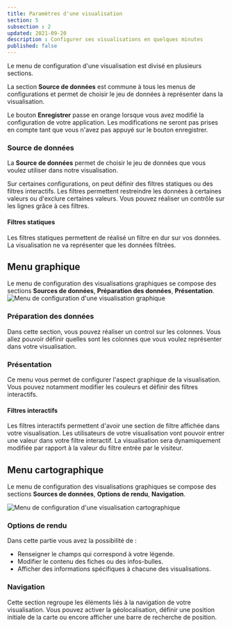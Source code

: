 ```yaml
---
title: Paramètres d'une visualisation
section: 5
subsection : 2
updated: 2021-09-20
description : Configurer ses visualisations en quelques minutes
published: false
---
```


Le menu de configuration d'une visualisation est divisé en plusieurs sections.  

La section **Source de données** est commune à tous les menus de configurations et permet de choisir le jeu de données à représenter dans la visualisation.

Le bouton **Enregistrer** passe en orange lorsque vous avez modifié la configuration de votre application. Les modifications ne seront pas prises en compte tant que vous n'avez pas appuyé sur le bouton enregistrer.

### Source de données
La **Source de données** permet de choisir le jeu de données que vous voulez utiliser dans notre visualisation.

Sur certaines configurations, on peut définir des filtres statiques ou des filtres interactifs. Les filtres permettent restreindre les données à certaines valeurs ou d'exclure certaines valeurs. Vous pouvez réaliser un contrôle sur les lignes grâce à ces filtres.

#### Filtres statiques
Les filtres statiques permettent de réalisé un filtre en dur sur vos données. La visualisation ne va représenter que les données filtrées.

## Menu graphique
Le menu de configuration des visualisations graphiques se compose des sections **Sources de données**, **Préparation des données**, **Présentation**.
![Menu de configuration d'une visualisation graphique](./images/user-guide/Menu-graph.jpg)

### Préparation des données

Dans cette section, vous pouvez réaliser un control sur les colonnes. Vous allez pouvoir définir quelles sont les colonnes que vous voulez représenter dans votre visualisation.

### Présentation
Ce menu vous permet de configurer l'aspect graphique de la visualisation. Vous pouvez notamment modifier les couleurs et définir des filtres interactifs.

#### Filtres interactifs
Les filtres interactifs permettent d'avoir une section de filtre affichée dans votre visualisation. Les utilisateurs de votre visualisation vont pouvoir entrer une valeur dans votre filtre interactif. La visualisation sera dynamiquement modifiée par rapport à la valeur du filtre entrée par le visiteur.

## Menu cartographique
Le menu de configuration des visualisations graphiques se compose des sections **Sources de données**, **Options de rendu**, **Navigation**.

![Menu de configuration d'une visualisation cartographique](./images/user-guide/Menu-carto.jpg)

### Options de rendu
Dans cette partie vous avez la possibilité de :
* Renseigner le champs qui correspond à votre légende.
* Modifier le contenu des fiches ou des infos-bulles.
* Afficher des informations spécifiques à chacune des visualisations.

### Navigation
Cette section regroupe les éléments liés à la navigation de votre visualisation. Vous pouvez activer la géolocalisation, définir une position initiale de la carte ou encore afficher une barre de recherche de position.
